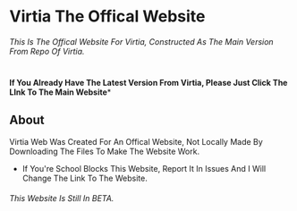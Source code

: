 # Virtia The Offical Website
###### This Is The Offical Website For Virtia, Constructed As The Main Version From Repo Of Virtia.
#
**If You Already Have The Latest Version From Virtia, Please Just Click The LInk To The Main Website***
## About
Virtia Web Was Created For An Offical Website, Not Locally Made By Downloading The Files To Make The Website Work.
* If You're School Blocks This Website, Report It In Issues And I Will Change The Link To The Website.
###### This Website Is Still In BETA.
